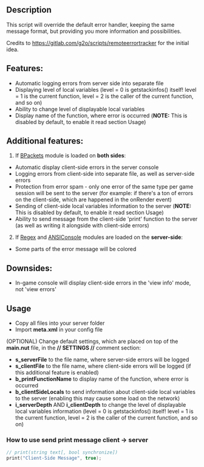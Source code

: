 ## Description
This script will override the default error handler, keeping the same message format, but providing you more information and possibilities.

Credits to https://gitlab.com/g2o/scripts/remoteerrortracker for the initial idea.

## Features:
- Automatic logging errors from server side into separate file
- Displaying level of local variables (level = 0 is getstackinfos() itself! level = 1 is the current function, level = 2 is the caller of the current function, and so on)
- Ability to change level of displayable local variables
- Display name of the function, where error is occurred (**NOTE:** This is disabled by default, to enable it read section Usage)

## Additional features:
1. If [BPackets](https://gitlab.com/bcore1/bpackets) module is loaded on **both sides**:
- Automatic display client-side errors in the server console
- Logging errors from client-side into separate file, as well as server-side errors
- Protection from error spam - only one error of the same type per game session will be sent to the server (for example: if there's a ton of errors on the client-side, which are happened in the onRender event)
- Sending of client-side local variables information to the server (**NOTE:** This is disabled by default, to enable it read section Usage)
- Ability to send message from the client-side 'print' function to the server (as well as writing it alongside with client-side errors)

2. If [Regex](https://gitlab.com/thunderglow1453/Squirrel-Regex-Module) and [ANSIConsole](https://gitlab.com/g2o/modules/ansiconsole) modules are loaded on the **server-side**:
- Some parts of the error message will be colored

## Downsides:
- In-game console will display client-side errors in the 'view info' mode, not 'view errors'

## Usage

- Copy all files into your server folder
- Import **meta.xml** in your config file
  
(OPTIONAL) Change default settings, which are placed on top of the **main.nut** file, in the **// SETTINGS //** comment section:
- **s_serverFile** to the file name, where server-side errors will be logged
- **s_clientFile** to the file name, where client-side errors will be logged (if this additional feature is enabled)
- **b_printFunctionName** to display name of the function, where error is occurred
- **b_clientSideLocals** to send information about client-side local variables to the server (enabling this may cause some load on the network)
- **i_serverDepth** AND **i_clientDepth** to change the level of displayable local variables information (level = 0 is getstackinfos() itself! level = 1 is the current function, level = 2 is the caller of the current function, and so on)

### How to use send print message client -> server
```C++
// print(string text[, bool synchronize])
print("Client-Side Message", true);
```
